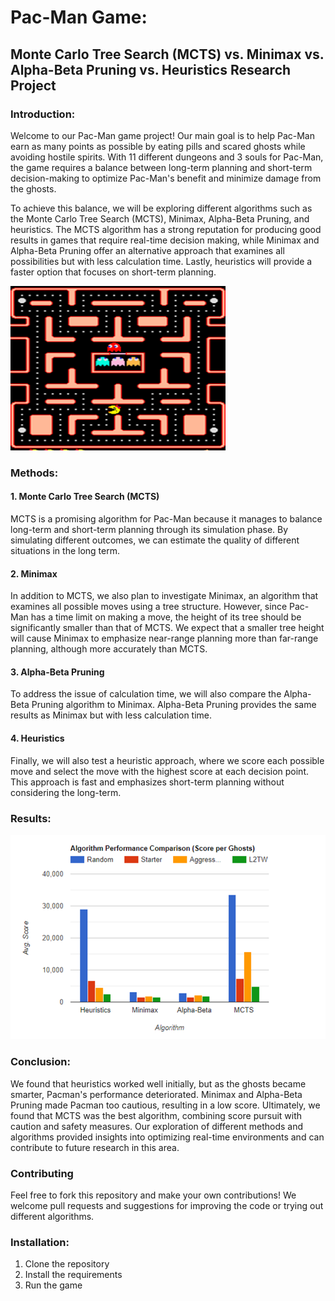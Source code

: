 # Pac-Man Game:
## Monte Carlo Tree Search (MCTS) vs. Minimax vs. Alpha-Beta Pruning vs. Heuristics Research Project

### Introduction:
Welcome to our Pac-Man game project! Our main goal is to help Pac-Man earn as many points as possible by eating pills and scared ghosts while avoiding hostile spirits. With 11 different dungeons and 3 souls for Pac-Man, the game requires a balance between long-term planning and short-term decision-making to optimize Pac-Man's benefit and minimize damage from the ghosts.

To achieve this balance, we will be exploring different algorithms such as the Monte Carlo Tree Search (MCTS), Minimax, Alpha-Beta Pruning, and heuristics. The MCTS algorithm has a strong reputation for producing good results in games that require real-time decision making, while Minimax and Alpha-Beta Pruning offer an alternative approach that examines all possibilities but with less calculation time. Lastly, heuristics will provide a faster option that focuses on short-term planning.

![img_1.png](img_1.png)

### Methods:
#### 1. Monte Carlo Tree Search (MCTS)
MCTS is a promising algorithm for Pac-Man because it manages to balance long-term and short-term planning through its simulation phase. By simulating different outcomes, we can estimate the quality of different situations in the long term.

#### 2. Minimax
In addition to MCTS, we also plan to investigate Minimax, an algorithm that examines all possible moves using a tree structure. However, since Pac-Man has a time limit on making a move, the height of its tree should be significantly smaller than that of MCTS. We expect that a smaller tree height will cause Minimax to emphasize near-range planning more than far-range planning, although more accurately than MCTS.

#### 3. Alpha-Beta Pruning
To address the issue of calculation time, we will also compare the Alpha-Beta Pruning algorithm to Minimax. Alpha-Beta Pruning provides the same results as Minimax but with less calculation time.

#### 4. Heuristics
Finally, we will also test a heuristic approach, where we score each possible move and select the move with the highest score at each decision point. This approach is fast and emphasizes short-term planning without considering the long-term.


### Results:

![img.png](img.png)

### Conclusion:

We found that heuristics worked well initially, but as the ghosts became smarter, Pacman's performance deteriorated. Minimax and Alpha-Beta Pruning made Pacman too cautious, resulting in a low score. Ultimately, we found that MCTS was the best algorithm, combining score pursuit with caution and safety measures. Our exploration of different methods and algorithms provided insights into optimizing real-time environments and can contribute to future research in this area.

### Contributing
Feel free to fork this repository and make your own contributions! We welcome pull requests and suggestions for improving the code or trying out different algorithms.

### Installation:
1. Clone the repository
2. Install the requirements
3. Run the game
